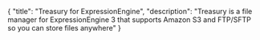 {
    "title": "Treasury for ExpressionEngine",
    "description": "Treasury is a file manager for ExpressionEngine 3 that supports Amazon S3 and FTP/SFTP so you can store files anywhere"
}
